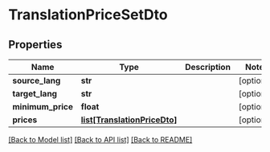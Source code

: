 # TranslationPriceSetDto

## Properties
Name | Type | Description | Notes
------------ | ------------- | ------------- | -------------
**source_lang** | **str** |  | [optional] 
**target_lang** | **str** |  | [optional] 
**minimum_price** | **float** |  | [optional] 
**prices** | [**list[TranslationPriceDto]**](TranslationPriceDto.md) |  | [optional] 

[[Back to Model list]](../README.md#documentation-for-models) [[Back to API list]](../README.md#documentation-for-api-endpoints) [[Back to README]](../README.md)


